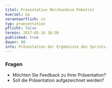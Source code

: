```yaml
---
titel: Präsentation Merchandise Paket(e)
kuerzel: pa
verantwortlich: cn
typ: praesentation
pflicht: false
termin: 2017-05-16 16:30
published: true
dauer: 90
info: Präsentation der Ergebnisse des Sprints.
---
```



### Fragen
- Möchten Sie Feedback zu Ihrer Präsentation?
- Soll die Präsentation aufgezeichnet werden?